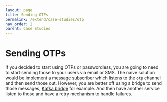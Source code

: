 ```yaml
---
layout: page
title: Sending OTPs
permalink: /extend/case-studies/otp
nav_order: 2
parent: Case Studies
---
```


# Sending OTPs
If you decided to start using OTPs or passwordless, you are going to need to start
sending those to your users via email or SMS. The naive solution would be implement
a message subscriber which listens to the `otp` channel and then send those out. 
However, you are better off using a bridge to send those messages, [Kafka bridge](/extend/case-studies/kafka)
for example. And then have another service listen to those and have a retry
mechanism to handle failures.
